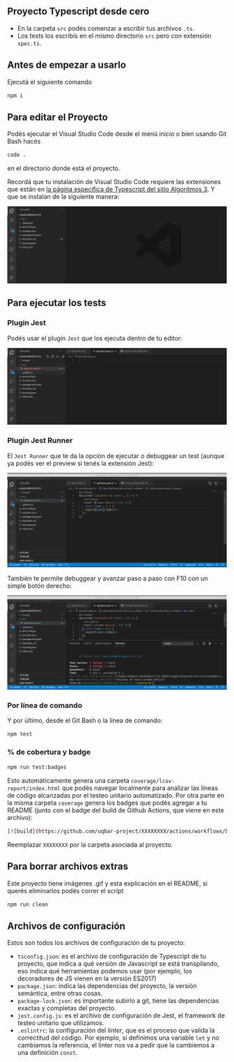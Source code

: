 
## Proyecto Typescript desde cero

- En la carpeta `src` podés comenzar a escribir tus archivos `.ts`.
- Los tests los escribís en el mismo directorio `src` pero con extensión `spec.ts`.

## Antes de empezar a usarlo

Ejecutá el siguiente comando

```bash
npm i
```

## Para editar el Proyecto

Podés ejecutar el Visual Studio Code desde el menú inicio o bien usando Git Bash hacés

```bash
code .
```

en el directorio donde está el proyecto.

Recordá que tu instalación de Visual Studio Code requiere las extensiones que están en [la página específica de Typescript del sitio Algoritmos 3](https://algo3.uqbar-project.org/herramientas/typescript). Y que se instalan de la siguiente manera:

![extension installation](./images/extensions.gif)

## Para ejecutar los tests

### Plugin Jest

Podés usar el plugin `Jest` que los ejecuta dentro de tu editor:

![plugin Jest](./images/jest.gif)

### Plugin Jest Runner

El `Jest Runner` que te da la opción de ejecutar o debuggear un test (aunque ya podés ver el preview si tenés la extensión Jest):

![jest runner](./images/jestRunner.gif)

También te permite debuggear y avanzar paso a paso con F10 con un simple botón derecho:

![debuggeando tests](./images/jestDebug.gif)

### Por línea de comando

Y por último, desde el Git Bash o la línea de comando:

```bash
npm test
```

### % de cobertura y badge

```bash
npm run test:badges
```

Esto automáticamente genera una carpeta `coverage/lcov-report/index.html` que podés navegar localmente para analizar las líneas de código alcanzadas por el testeo unitario automatizado. Por otra parte en la misma carpeta `coverage` genera los badges que podés agregar a tu README (junto con el badge del build de Github Actions, que viene en este archivo):

```bash
[![build](https://github.com/uqbar-project/XXXXXXXX/actions/workflows/build.yml/badge.svg)](https://github.com/uqbar-project/XXXXXXXX/actions/workflows/build.yml) ![Coverage](./coverage/badge-statements.svg) ![Coverage](./coverage/badge-lines.svg)
```

Reemplazar `XXXXXXXX` por la carpeta asociada al proyecto.

## Para borrar archivos extras

Este proyecto tiene imágenes .gif y esta explicación en el README, si querés eliminarlos podés correr el script

```bash
npm run clean
```

## Archivos de configuración

Estos son todos los archivos de configuración de tu proyecto:

- `tsconfig.json`: es el archivo de configuración de Typescript de tu proyecto, que indica a qué versión de Javascript se está transpilando, eso indica qué herramientas podemos usar (por ejemplo, los decoradores de JS vienen en la versión ES2017)
- `package.json`: indica las dependencias del proyecto, la versión semántica, entre otras cosas.
- `package-lock.json`: es importante subirlo a git, tiene las dependencias exactas y completas del proyecto.
- `jest.config.js`: es el archivo de configuración de Jest, el framework de testeo unitario que utilizamos.
- `.eslintrc`: la configuración del _linter_, que es el proceso que valida la correctitud del código. Por ejemplo, si definimos una variable `let` y no cambiamos la referencia, el linter nos va a pedir que la cambiemos a una definición `const`.
